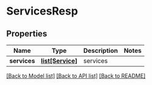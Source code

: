 # ServicesResp

## Properties
Name | Type | Description | Notes
------------ | ------------- | ------------- | -------------
**services** | [**list[Service]**](Service.md) | services | 

[[Back to Model list]](../README.md#documentation-for-models) [[Back to API list]](../README.md#documentation-for-api-endpoints) [[Back to README]](../README.md)


